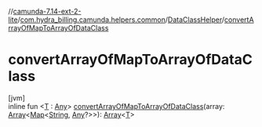 //[camunda-7.14-ext-2-lite](../../../index.md)/[com.hydra_billing.camunda.helpers.common](../index.md)/[DataClassHelper](index.md)/[convertArrayOfMapToArrayOfDataClass](convert-array-of-map-to-array-of-data-class.md)

# convertArrayOfMapToArrayOfDataClass

[jvm]\
inline fun <[T](convert-array-of-map-to-array-of-data-class.md) : [Any](https://kotlinlang.org/api/latest/jvm/stdlib/kotlin/-any/index.html)> [convertArrayOfMapToArrayOfDataClass](convert-array-of-map-to-array-of-data-class.md)(array: [Array](https://kotlinlang.org/api/latest/jvm/stdlib/kotlin/-array/index.html)<[Map](https://kotlinlang.org/api/latest/jvm/stdlib/kotlin.collections/-map/index.html)<[String](https://kotlinlang.org/api/latest/jvm/stdlib/kotlin/-string/index.html), [Any](https://kotlinlang.org/api/latest/jvm/stdlib/kotlin/-any/index.html)?>>): [Array](https://kotlinlang.org/api/latest/jvm/stdlib/kotlin/-array/index.html)<[T](convert-array-of-map-to-array-of-data-class.md)>
